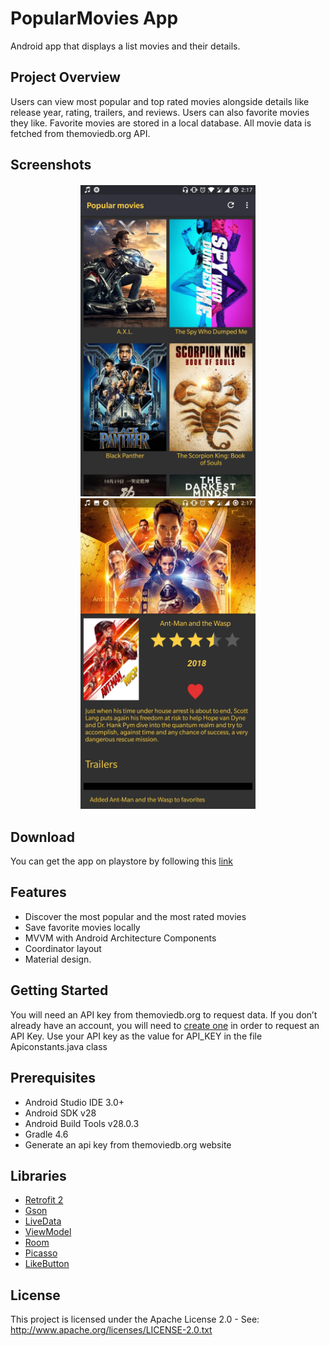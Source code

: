# PopularMovies App
Android app that displays a list movies and their details.

## Project Overview
Users can view most popular and top rated movies alongside details like release year, rating, trailers, and reviews. Users can also favorite movies they like. Favorite movies are stored in a local database. 
All movie data is fetched from themoviedb.org API. 

<h2 align="left">Screenshots</h2>
<h4 align="center">
<img src="screenshots/main.jpg" width=280>
<img src="screenshots/detail.jpg" width=280>

## Download
You can get the app on playstore by following this [link](https://play.google.com/store/apps/details?id=com.toby.eziketobenna.popularmovies)

## Features
*   Discover the most popular and the most rated movies
*   Save favorite movies locally
*   MVVM with Android Architecture Components
*   Coordinator layout
*   Material design.

## Getting Started
You will need an API key from themoviedb.org to request data. If you don’t already have an account, you will need to [create one](https://www.google.com/url?q=https://www.themoviedb.org/account/signup&sa=D&ust=1533333489625000) in order to
                                                                           request an API Key.
Use your API key as the value for API_KEY in the file Apiconstants.java class

## Prerequisites
*   Android Studio IDE 3.0+
*   Android SDK v28
*   Android Build Tools v28.0.3
*   Gradle 4.6
*   Generate an api key from themoviedb.org website 

## Libraries
*   [Retrofit 2](https://github.com/square/retrofit)
*   [Gson](https://github.com/google/gson)
*   [LiveData](https://developer.android.com/topic/libraries/architecture/livedata)
*   [ViewModel](https://developer.android.com/topic/libraries/architecture/viewmodel)
*   [Room](https://developer.android.com/topic/libraries/architecture/room)
*   [Picasso](https://github.com/square/picasso)
*   [LikeButton](https://github.com/jd-alexander/LikeButton)

## License
This project is licensed under the Apache License 2.0 - See: http://www.apache.org/licenses/LICENSE-2.0.txt
